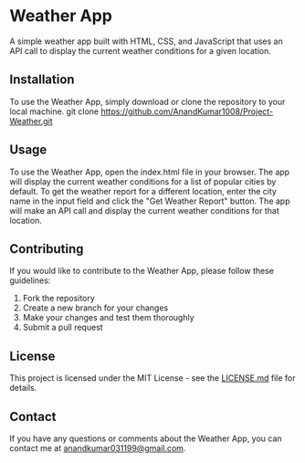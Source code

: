 # Weather App

A simple weather app built with HTML, CSS, and JavaScript that uses an API call to display the current weather conditions for a given location.

## Installation

To use the Weather App, simply download or clone the repository to your local machine.
git clone https://github.com/AnandKumar1008/Project-Weather.git

## Usage

To use the Weather App, open the index.html file in your browser. The app will display the current weather conditions for a list of popular cities by default. To get the weather report for a different location, enter the city name in the input field and click the "Get Weather Report" button. The app will make an API call and display the current weather conditions for that location.

## Contributing

If you would like to contribute to the Weather App, please follow these guidelines:

1. Fork the repository
2. Create a new branch for your changes
3. Make your changes and test them thoroughly
4. Submit a pull request

## License

This project is licensed under the MIT License - see the [LICENSE.md](LICENSE.md) file for details.

## Contact

If you have any questions or comments about the Weather App, you can contact me at [anandkumar031199@gmail.com](anandkumar031199@gmail.com).
